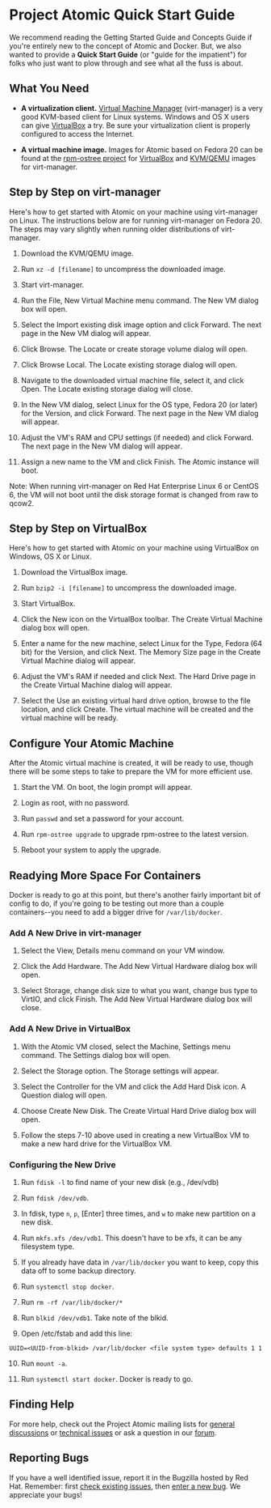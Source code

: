 # Project Atomic Quick Start Guide

We recommend reading the Getting Started Guide and Concepts Guide if you're entirely new to the concept of Atomic and Docker. But, we also wanted to provide a **Quick Start Guide** (or "guide for the impatient") for folks who just want to plow through and see what all the fuss is about. 

## What You Need

* **A virtualization client.** [Virtual Machine Manager](http://virt-manager.org/) (virt-manager) is a very good KVM-based client for Linux systems. Windows and OS X users can give [VirtualBox](https://www.virtualbox.org/) a try. Be sure your virtualization client is properly configured to access the Internet.

* **A virtual machine image.** Images for Atomic based on Fedora 20 can be found at the [rpm-ostree project](http://rpm-ostree.cloud.fedoraproject.org/project-atomic/images/) for [VirtualBox](http://rpm-ostree.cloud.fedoraproject.org/project-atomic/images/f20/vbox) and [KVM/QEMU](http://rpm-ostree.cloud.fedoraproject.org/project-atomic/images/f20/qemu) images for virt-manager.

## Step by Step on virt-manager

Here's how to get started with Atomic on your machine using virt-manager on Linux. The instructions below are for running virt-manager on Fedora 20. The steps may vary slightly when running older distributions of virt-manager.

1. Download the KVM/QEMU image.

2. Run `xz -d [filename]` to uncompress the downloaded image.

3. Start virt-manager.

4. Run the File, New Virtual Machine menu command. The New VM dialog box will open.

5. Select the Import existing disk image option and click Forward. The next page in the New VM dialog will appear.

6. Click Browse. The Locate or create storage volume dialog will open.

7. Click Browse Local. The Locate existing storage dialog will open.

8. Navigate to the downloaded virtual machine file, select it, and click Open. The Locate existing storage dialog will close.

9. In the New VM dialog, select Linux for the OS type, Fedora 20 (or later) for the Version, and click Forward. The next page in the New VM dialog will appear.

10. Adjust the VM's RAM and CPU settings (if needed) and click Forward. The next page in the New VM dialog will appear.

11. Assign a new name to the VM and click Finish. The Atomic instance will boot.

Note: When running virt-manager on Red Hat Enterprise Linux 6 or CentOS 6, the VM will not boot until the disk storage format is changed from raw to qcow2.

## Step by Step on VirtualBox

Here's how to get started with Atomic on your machine using VirtualBox on Windows, OS X or Linux.

1. Download the VirtualBox image.

2. Run `bzip2 -i [filename]` to uncompress the downloaded image.

3. Start VirtualBox.

4. Click the New icon on the VirtualBox toolbar. The Create Virtual Machine dialog box will open.

5. Enter a name for the new machine, select Linux for the Type, Fedora (64 bit) for the Version, and click Next. The Memory Size page in the Create Virtual Machine dialog will appear.

6. Adjust the VM's RAM if needed and click Next. The Hard Drive page in the Create Virtual Machine dialog will appear.

7. Select the Use an existing virtual hard drive option, browse to the file location, and click Create. The virtual machine will be created and the virtual machine will be ready.

## Configure Your Atomic Machine

After the Atomic virtual machine is created, it will be ready to use, though there will be some steps to take to prepare the VM for more efficient use.

1. Start the VM. On boot, the login prompt will appear.

2. Login as root, with no password.

3. Run `passwd` and set a password for your account.

4. Run `rpm-ostree upgrade` to upgrade rpm-ostree to the latest version.

5. Reboot your system to apply the upgrade.

## Readying More Space For Containers

Docker is ready to go at this point, but there's another fairly important bit of config to do, if you're going to be testing out more than a couple containers--you need to add a bigger drive for `/var/lib/docker`.

### Add A New Drive in virt-manager

1. Select the View, Details menu command on your VM window.

2. Click the Add Hardware. The Add New Virtual Hardware dialog box will open. 

3. Select Storage, change disk size to what you want, change bus type to VirtIO, and click Finish. The Add New Virtual Hardware dialog box will close. 

### Add A New Drive in VirtualBox

1. With the Atomic VM closed, select the Machine, Settings menu command. The Settings dialog box will open.

2. Select the Storage option. The Storage settings will appear.

3. Select the Controller for the VM and click the Add Hard Disk icon. A Question dialog will open.

4. Choose Create New Disk. The Create Virtual Hard Drive dialog box will open.

5. Follow the steps 7-10 above used in creating a new VirtualBox VM to make a new hard drive for the VirtualBox VM.

### Configuring the New Drive

1. Run `fdisk -l` to find name of your new disk (e.g., /dev/vdb)

2. Run `fdisk /dev/vdb`. 

3. In fdisk, type `n`, `p`, [Enter] three times, and `w` to make new partition on a new
disk.

4. Run `mkfs.xfs /dev/vdb1`. This doesn't have to be xfs, it can be any filesystem type.

5. If you already have data in `/var/lib/docker` you want to keep, copy this data off to some backup directory.

6. Run `systemctl stop docker`.

7. Run `rm -rf /var/lib/docker/*`

8. Run `blkid /dev/vdb1`. Take note of the blkid.

9. Open /etc/fstab and add this line:

`UUID=<UUID-from-blkid> /var/lib/docker <file system type> defaults 1 1`

10. Run `mount -a`.

11. Run `systemctl start docker`. Docker is ready to go.

## Finding Help

For more help, check out the Project Atomic mailing lists for [general discussions](http://lists.projectatomic.io/mailman/listinfo/atomic) or [technical issues](http://lists.projectatomic.io/mailman/listinfo/atomic-devel) or ask a question in our [forum](http://ask.projectatomic.io).

## Reporting Bugs

If you have a well identified issue, report it in the Bugzilla hosted by Red Hat. Remember: first [check existing issues](https://bugzilla.redhat.com/buglist.cgi?product=Atomic), then [enter a new bug](https://bugzilla.redhat.com/enter_bug.cgi?product=Atomic). We appreciate your bugs!
